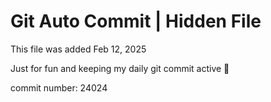 # Git Auto Commit | Hidden File

This file was added Feb 12, 2025

Just for fun and keeping my daily git commit active 🤪

commit number: 24024
